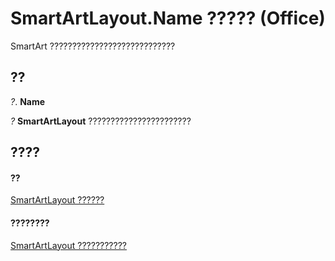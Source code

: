 
# SmartArtLayout.Name ????? (Office)

SmartArt ????????????????????????????


## ??

 _?_. **Name**

 _?_ **SmartArtLayout** ???????????????????????


## ????


#### ??


[SmartArtLayout ??????](f8d9db83-86f7-4830-096d-5d15368ab6b1.md)
#### ????????


[SmartArtLayout ???????????](http://msdn.microsoft.com/library/addb351f-b586-c4a1-e3d2-ad170e0ed750%28Office.15%29.aspx)